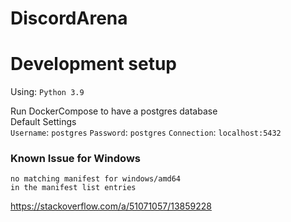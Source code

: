 # DiscordArena

# Development setup
Using: `Python 3.9`

Run DockerCompose to have a postgres database \
Default Settings \
`Username`: `postgres`
`Password`: `postgres`
`Connection`: `localhost:5432`

### Known Issue for Windows
``` 
no matching manifest for windows/amd64 
in the manifest list entries
```
https://stackoverflow.com/a/51071057/13859228
